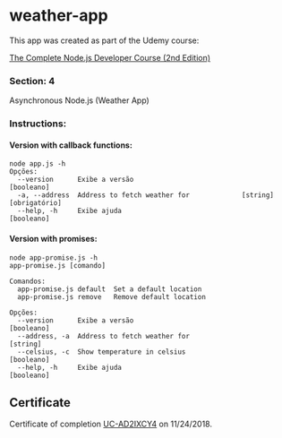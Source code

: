 # weather-app

This app was created as part of the Udemy course:

[The Complete Node.js Developer Course (2nd Edition)](https://www.udemy.com/the-complete-nodejs-developer-course-2/)

### Section: 4
Asynchronous Node.js (Weather App)


### Instructions:

#### Version with callback functions:

```
node app.js -h
Opções:
  --version      Exibe a versão                                       [booleano]
  -a, --address  Address to fetch weather for             [string] [obrigatório]
  --help, -h     Exibe ajuda                                          [booleano]
```

#### Version with promises:

```
node app-promise.js -h
app-promise.js [comando]

Comandos:
  app-promise.js default  Set a default location
  app-promise.js remove   Remove default location

Opções:
  --version      Exibe a versão                                       [booleano]
  --address, -a  Address to fetch weather for                           [string]
  --celsius, -c  Show temperature in celsius                          [booleano]
  --help, -h     Exibe ajuda                                          [booleano]
  ```

## Certificate

Certificate of completion [UC-AD2IXCY4](https://www.udemy.com/certificate/UC-AD2IXCY4) on 11/24/2018.
